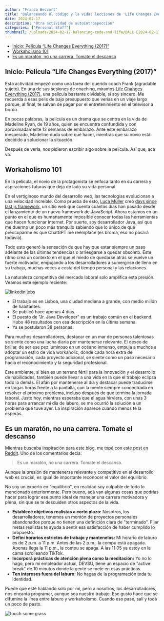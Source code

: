 ```yaml
---
author: "Franco Becvort"
title: "Balanceando el código y la vida: lecciones de 'Life Changes Everything'"
date: 2024-02-17
description: "Otra actividad de autointrospección"
categories: ["Personal Stuff"]
thumbnail: /uploads/2024-02-17-balancing-code-and-life/DALL·E2024-02-1700.53.00.jpg
---
```


<!-- TOC -->
  * [Inicio: Película “Life Changes Everything (2017)”](#inicio-película-life-changes-everything-2017)
  * [Workaholismo 101](#workaholismo-101)
  * [Es un maratón, no una carrera. Tomate el descanso](#es-un-maratón-no-una-carrera-tomate-el-descanso)
<!-- TOC -->

## Inicio: Película “Life Changes Everything (2017)”

Esta actividad empezó como una tarea del querido coach Frank (agradable sujeto). En una de sus sesiones de coaching, miramos [Life Changes Everything (2017)](https://www.themoviedb.org/movie/472845-life-changes-everything), una película bastante olvidable, si soy sincero. Me recuerda a esas pelis de bajo presupuesto que verías en un viaje largo porque, al final, te salvan de pagar por el entretenimiento en el televisor a bordo.

En pocas palabras, la película es un drama que se centra en la vida de Madeline Ryan, de 19 años, quien se encuentra confundida y con aproximadamente 12 semanas de embarazo. Ante este embarazo inesperado, Madeline duda sobre qué hacer, mientras que su novio está decidido a solucionar la situación.

Después de verla, nos pidieron escribir algo sobre la película. Así que, acá va.

## Workaholismo 101

En la película, el novio de la protagonista se enfoca tanto en su carrera y aspiraciones futuras que deja de lado su vida personal.

En el vertiginoso mundo del desarrollo web, las tecnologías evolucionan a una velocidad increíble. Como prueba de esto, [Luca Müller](https://github.com/cuvar) creó [days since last js framework](https://dayssincelastjsframework.com/), un sitio web que cuenta cuántos días han pasado desde el lanzamiento de un nuevo framework de JavaScript. Ahora estamos en un punto en el que es humanamente imposible conocer todas las herramientas que hacen funcionar Internet. Por suerte, soy desarrollador Java, así que me duermo un poco más tranquilo sabiendo que lo único de qué preocuparme es que ChatGPT me reemplace (es broma, eso no pasará todavía).

Todo esto generó la sensación de que hay que estar siempre un paso adelante de las últimas tendencias o arriesgarse a quedar obsoleto. Este ritmo crea un contexto en el que el miedo de quedarse atrás se vuelve un fuerte motivador, empujando a los desarrolladores a sumergirse de lleno en su trabajo, muchas veces a costa del tiempo personal y las relaciones.

La naturaleza competitiva del mercado laboral solo amplifica esta presión. Veamos este ejemplo reciente:

![linkedin jobs](/uploads/2024-02-17-balancing-code-and-life/Screenshot2024-02-17014958.png)

- El trabajo es en Lisboa, una ciudad mediana a grande, con medio millón de habitantes.
- Se publicó hace apenas 4 días.
- El puesto de "Jr. Java Developer" es un trabajo común en el backend. Hubo 48 resultados con esa descripción en la última semana.
- Ya se postularon 38 personas.

Para muchos desarrolladores, destacar en un mar de personas talentosas se siente como una lucha diaria por mantenerse relevante. El deseo de brillar, de ser ese pez luminoso en un océano inmenso, empuja a muchos a adoptar un estilo de vida workaholic, donde cada hora extra de programación, cada proyecto adicional, se siente como un paso necesario hacia el reconocimiento y la seguridad profesional.

Este ambiente, si bien es un terreno fértil para la innovación y el desarrollo de habilidades, también puede llevar a una vida en la que el trabajo eclipsa todo lo demás. El afán por mantenerse al día y destacar puede traducirse en largas horas frente a la pantalla, con la mente siempre concentrada en resolver el próximo problema, incluso después de que termina la jornada laboral. Justo hoy, mientras esperaba que el agua hirviera, con unas 3 horas para arrancar mi día de laburo, se me ocurrió la solución a un problema que tuve ayer. La inspiración aparece cuando menos te la esperás.

## Es un maratón, no una carrera. Tomate el descanso

Mientras buscaba inspiración para este blog, me topé con [este post en Reddit](https://www.reddit.com/r/csMajors/comments/txq66w/is_it_ok_to_take_a_2_3_week-break-from-programming/). Uno de los comentarios decía:

> Es un maratón, no una carrera. Tomate el descanso.

Aunque la presión de mantenerse relevante y competitivo en el desarrollo web es crucial, es igual de importante reconocer el valor del equilibrio.

No soy un experto en "equilibrio", en realidad soy culpable de todo lo mencionado anteriormente. Pero bueno, acá van algunas cosas que podrías hacer para lograr ese punto ideal de manejar una carrera motivadora y plena, sin que se te descuiden otros aspectos de la vida.

- **Establecé objetivos realistas a corto plazo:** Nosotros, los desarrolladores, tenemos un montón de proyectos personales abandonados porque no tienen una definición clara de "terminado". Fijar metas realistas te ayuda a sentir esa satisfacción de haber cumplido lo propuesto.
- **Definí horarios estrictos de trabajo y mantenelos:** Mi horario de laburo es de 2 p.m. a 11 p.m. Antes de las 2 p.m., la compu está apagada. Apenas llega la 11 p.m., la compu se apaga. A las 11:05 ya estoy en la cama scrolleando TikTok.
- **Incorporá prácticas de atención plena como la meditación:** Yo no lo hago, pero mi empleador actual, DEVSU, tiene un espacio de "active break" de 10 minutos donde la gente se mete en esas prácticas.
- **Ten intereses fuera del laburo:** No hagas de la programación toda tu identidad.

Puede que esté hablando solo por mí, pero a nosotros, los desarrolladores, nos encanta programar, aunque sea nuestro trabajo. Ese gusto hace que se difumine la línea entre laburo y workaholismo. Cuando eso pase, salí y tocá un poco de pasto.

![touch some grass](/uploads/2024-02-17-balancing-code-and-life/i33g4dd12gk71.jpg)